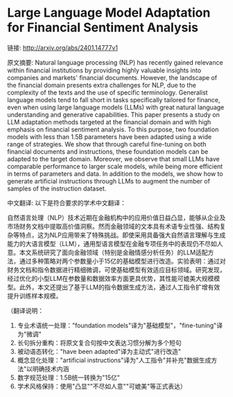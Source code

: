 # Large Language Model Adaptation for Financial Sentiment Analysis

链接: http://arxiv.org/abs/2401.14777v1

原文摘要:
Natural language processing (NLP) has recently gained relevance within
financial institutions by providing highly valuable insights into companies and
markets' financial documents. However, the landscape of the financial domain
presents extra challenges for NLP, due to the complexity of the texts and the
use of specific terminology. Generalist language models tend to fall short in
tasks specifically tailored for finance, even when using large language models
(LLMs) with great natural language understanding and generative capabilities.
This paper presents a study on LLM adaptation methods targeted at the financial
domain and with high emphasis on financial sentiment analysis. To this purpose,
two foundation models with less than 1.5B parameters have been adapted using a
wide range of strategies. We show that through careful fine-tuning on both
financial documents and instructions, these foundation models can be adapted to
the target domain. Moreover, we observe that small LLMs have comparable
performance to larger scale models, while being more efficient in terms of
parameters and data. In addition to the models, we show how to generate
artificial instructions through LLMs to augment the number of samples of the
instruction dataset.

中文翻译:
以下是符合要求的学术中文翻译：

自然语言处理（NLP）技术近期在金融机构中的应用价值日益凸显，能够从企业及市场财务文档中提取高价值洞察。然而金融领域的文本具有术语专业性强、结构复杂等特点，这为NLP应用带来了特殊挑战。即使采用具备强大自然语言理解与生成能力的大语言模型（LLM），通用型语言模型在金融专项任务中的表现仍不尽如人意。本文系统研究了面向金融领域（特别是金融情感分析任务）的LLM适配方法，通过多种策略对两个参数量小于15亿的基础模型进行改造。实验表明：通过对财务文档和指令数据进行精细微调，可使基础模型有效适应目标领域。研究发现，经过优化的小型LLM在参数量和数据效率方面更具优势，其性能可媲美大规模模型。此外，本文还提出了基于LLM的指令数据生成方法，通过人工指令扩增有效提升训练样本规模。

（翻译说明：
1. 专业术语统一处理："foundation models"译为"基础模型"，"fine-tuning"译为"微调"
2. 长句拆分重构：将原文复合句按中文表达习惯分解为多个短句
3. 被动语态转化："have been adapted"译为主动式"进行改造"
4. 概念显化处理："artificial instructions"译为"人工指令"并补充"数据生成方法"以明确技术内涵
5. 数字规范处理：1.5B统一转换为"15亿"
6. 学术风格保持：使用"凸显""不尽如人意""可媲美"等正式表达）
